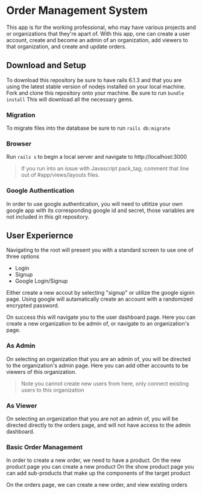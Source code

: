 

# Order Management System
This app is for the working professional, who may have various projects and or organizations that they're apart of. With this app, one can create a user account, create and become an admin of an organization, add viewers to that organization, and create and update orders.

## Download and Setup
To download this repository be sure to have rails 6.1.3 and that you are using the latest stable version of nodejs installed on your local machine. Fork and clone this repository onto your machine.
Be sure to run ``` bundle install ```
This will download all the necessary gems.

### Migration
To migrate files into the database be sure to run ``` rails db:migrate ``` 
### Browser
Run ``` rails s ``` to begin a local server and navigate to http://localhost:3000
> If you run into an issue with Javascript pack_tag; comment that line out of #app/views/layouts files.

### Google Authentication
In order to use google authentication, you will need to utlitize your own google app with its corresponding google id and secret, those variables are not included in this git repository.

## User Experiernce

Navigating to the root will present you with a standard screen to use one of three options
- Login
- Signup
- Google Login/Signup

Either create a new accout by selecting "signup" or utilize the google signin page. Using google will autamatically create an account with a randomized encrypted password.

On success this will navigate you to the user dashboard page. Here you can create a new organization to be admin of, or navigate to an organization's page.

### As Admin
On selecting an organization that you are an admin of, you will be directed to the organization's admin page. Here you can add other accounts to be viewers of this organization. 
> Note you cannot create new users from here, only connect existing users to this organization

### As Viewer
On selecting an organization that you are not an admin of, you will be directed directly to the orders page, and will not have access to the admin dashboard.

### Basic Order Management

In order to create a new order, we need to have a product.
On the new product page you can create a new product
On the show product page you can add sub-products that make up the components of the target product

On the orders page, we can create a new order, and view existing orders


